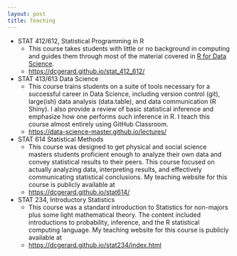 ```yaml
---
layout: post
title: Teaching
---
```



- STAT 412/612, Statistical Programming in R
  - This course takes students with little or no background in
    computing and guides them through most of the material covered in
    [R for Data Science](https://r4ds.had.co.nz/).
  - <https://dcgerard.github.io/stat_412_612/>
- STAT 413/613 Data Science
  - This course trains students on a suite of tools necessary for a
    successful career in Data Science, including version control
    (git), large(ish) data analysis (data.table), and data
    communication (R Shiny). I also provide a review of basic
    statistical inference and emphasize how one performs such
    inference in R. I teach this course almost entirely using GitHub
    Classroom.
  - <https://data-science-master.github.io/lectures/>
- STAT 614 Statistical Methods
  - This course was designed to get physical and social science
    masters students proficient enough to analyze their own data and
    convey statistical results to their peers. This course focused on
    actually analyzing data, interpreting results, and effectively
    communicating statistical conclusions. My teaching website for
    this course is publicly available at
  - <https://dcgerard.github.io/stat614/>
- STAT 234, Introductory Statistics
  - This course was a standard introduction to Statistics for
    non-majors plus some light mathematical theory. The content
    included introductions to probability, inference, and the R
    statistical computing language. My teaching website for this
    course is publicly available at
  - <https://dcgerard.github.io/stat234/index.html>
